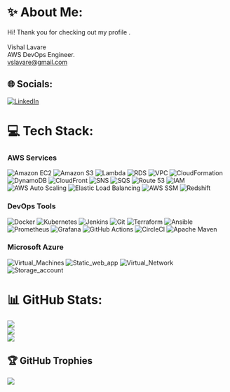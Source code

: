 # ✨ About Me:
Hi! Thank you for checking out my profile .
<br><br> Vishal Lavare<br>
         AWS DevOps Engineer.<br>
         vslavare@gmail.com
## 🌐 Socials:
[![LinkedIn](https://img.shields.io/badge/LinkedIn-%230077B5.svg?logo=linkedin&logoColor=white)](https://www.linkedin.com/in/vishal-lavare-117715285)

# 💻 Tech Stack:
  
### **AWS Services**
![Amazon EC2](https://img.shields.io/badge/EC2-%23FF9900.svg?style=plastic&logo=amazon-aws&logoColor=white) ![Amazon S3](https://img.shields.io/badge/S3-%23FF9900.svg?style=plastic&logo=amazon-s3&logoColor=white) ![Lambda](https://img.shields.io/badge/Lambda-%23FF9900.svg?style=plastic&logo=aws-lambda&logoColor=white) ![RDS](https://img.shields.io/badge/RDS-%23FF9900.svg?style=plastic&logo=amazon-rds&logoColor=white) ![VPC](https://img.shields.io/badge/VPC-%23FF9900.svg?style=plastic&logo=amazon-vpc&logoColor=white) ![CloudFormation](https://img.shields.io/badge/CloudFormation-%23FF9900.svg?style=plastic&logo=amazon-aws&logoColor=white) ![DynamoDB](https://img.shields.io/badge/DynamoDB-%230A74DA.svg?style=plastic&logo=amazon-dynamodb&logoColor=white) ![CloudFront](https://img.shields.io/badge/CloudFront-%23FF9900.svg?style=plastic&logo=amazon-cloudfront&logoColor=white) ![SNS](https://img.shields.io/badge/SNS-%23FF9900.svg?style=plastic&logo=amazon-sns&logoColor=white) ![SQS](https://img.shields.io/badge/SQS-%23FF9900.svg?style=plastic&logo=amazon-sqs&logoColor=white) ![Route 53](https://img.shields.io/badge/Route_53-%23FF9900.svg?style=plastic&logo=amazon-route53&logoColor=white) ![IAM](https://img.shields.io/badge/IAM-%23FF9900.svg?style=plastic&logo=amazon-iam&logoColor=white) ![AWS Auto Scaling](https://img.shields.io/badge/Auto_Scaling-%23FF9900.svg?style=plastic&logo=amazon-autoscaling&logoColor=white) ![Elastic Load Balancing](https://img.shields.io/badge/ELB-%23FF9900.svg?style=plastic&logo=amazon-elb&logoColor=white) ![AWS SSM](https://img.shields.io/badge/SSM-%23FF9900.svg?style=plastic&logo=amazon-ssm&logoColor=white) ![Redshift](https://img.shields.io/badge/Redshift-%23FF9900.svg?style=plastic&logo=amazon-redshift&logoColor=white)

### **DevOps Tools**
![Docker](https://img.shields.io/badge/Docker-%230db7ed.svg?style=plastic&logo=docker&logoColor=white) ![Kubernetes](https://img.shields.io/badge/Kubernetes-%23326ce5.svg?style=plastic&logo=kubernetes&logoColor=white) ![Jenkins](https://img.shields.io/badge/Jenkins-%23D24939.svg?style=plastic&logo=jenkins&logoColor=white) ![Git](https://img.shields.io/badge/Git-%23F05033.svg?style=plastic&logo=git&logoColor=white) ![Terraform](https://img.shields.io/badge/Terraform-%235835CC.svg?style=plastic&logo=terraform&logoColor=white) ![Ansible](https://img.shields.io/badge/Ansible-%23EE0000.svg?style=plastic&logo=ansible&logoColor=white) ![Prometheus](https://img.shields.io/badge/Prometheus-%23E6522C.svg?style=plastic&logo=prometheus&logoColor=white) ![Grafana](https://img.shields.io/badge/Grafana-%23F46800.svg?style=plastic&logo=grafana&logoColor=white) ![GitHub Actions](https://img.shields.io/badge/GitHub_Actions-%232671E5.svg?style=plastic&logo=githubactions&logoColor=white) ![CircleCI](https://img.shields.io/badge/CircleCI-%2332A92F.svg?style=plastic&logo=circleci&logoColor=white) ![Apache Maven](https://img.shields.io/badge/Maven-%23C71A36.svg?style=plastic&logo=apache-maven&logoColor=white)

### **Microsoft Azure**
![Virtual_Machines](https://img.shields.io/badge/Virtual_Machine-%23FF9900.svg?style=plastic&logo=virtual_machine&logoColor=white) ![Static_web_app](https://img.shields.io/badge/Static_web_app-%23FF9900.svg?style=plastic&logo=Static_web_app&logoColor=white) ![Virtual_Network](https://img.shields.io/badge/Virtual_Network-%23FF9900.svg?style=plastic&logo=virtual_Network&logoColor=white) ![Storage_account](https://img.shields.io/badge/Storage_account-%23FF9900.svg?style=plastic&logo=Storage_account&logoColor=white)

# 📊 GitHub Stats:
![](https://github-readme-stats.vercel.app/api?username=vishalLavare&theme=dark&hide_border=false&include_all_commits=false&count_private=false)<br/>
![](https://github-readme-streak-stats.herokuapp.com/?user=vishalLavare&theme=dark&hide_border=false)<br/>
![](https://github-readme-stats.vercel.app/api/top-langs/?username=vishalLavare&theme=dark&hide_border=false&include_all_commits=false&count_private=false&layout=compact)

## 🏆 GitHub Trophies
![](https://github-profile-trophy.vercel.app/?username=vishalLavare&theme=gruvbox&no-frame=false&no-bg=true&margin-w=4)




<!-- Proudly created with GPRM ( https://gprm.itsvg.in ) -->
